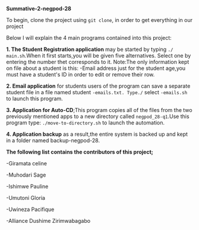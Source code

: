 **Summative-2-negpod-28**

To begin, clone the project using ```git clone```, in order to get everything in our project

Below I will explain the 4 main programs contained into this project: 


**1. The Student Registration application** may be started by typing ```./ main.sh```.When it first starts,you will be given five alternatives.
Select one by entering the number thet corresponds to it.
Note:The only information kept on file about a student is this: -Email address just for the student age,you must have a student's ID in order to edit or remove their row.

**2. Email application** for students users of the program can save a separate student file in a file named student ```-emails.txt. Type./``` select ```-emails.sh``` to launch this program.

**3. Application for Auto-CD**;This program copies all of the files from the two previously mentioned apps to a new directory called ```negpod_28-q1```.Use this program type: ```./move-to-directory.sh``` to launch the automation.

**4. Application backup** as a result,the entire system is backed up and kept in a folder named backup-negpod-28.

**The following list contains the contributors of this project;**

-Giramata celine

-Muhodari Sage

-Ishimwe Pauline

-Umutoni Gloria

-Uwineza Pacifique

-Alliance Dushime Zirimwabagabo
